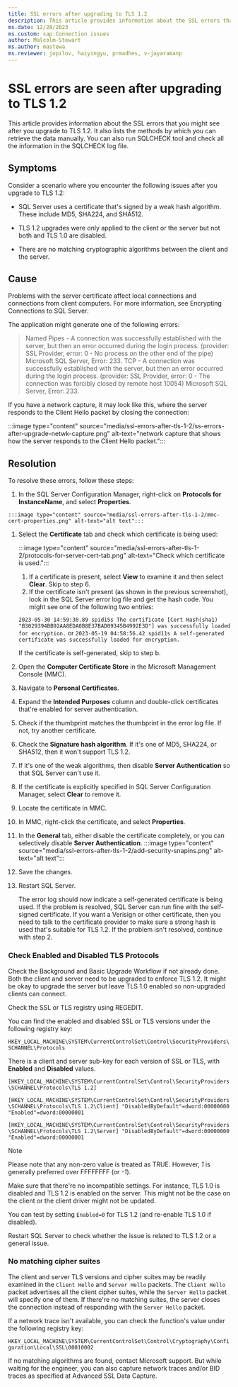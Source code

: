 ```yaml
---
title: SSL errors after upgrading to TLS 1.2
description: This article provides information about the SSL errors that you might see after you  upgrade to TLS 1.2.
ms.date: 12/28/2023
ms.custom: sap:Connection issues
author: Malcolm-Stewart
ms.author: mastewa
ms.reviewer: jopilov, haiyingyu, prmadhes, v-jayaramanp
---
```


# SSL errors are seen after upgrading to TLS 1.2

This article provides information about the SSL errors that you might see after you upgrade to TLS 1.2. It also lists the methods by which you can retrieve the data manually. You can also run SQLCHECK tool and check all the information in the SQLCHECK log file.

## Symptoms

Consider a scenario where you encounter the following issues after you upgrade to TLS 1.2:

- SQL Server uses a certificate that's signed by a weak hash algorithm. These include MD5, SHA224, and SHA512.

- TLS 1.2 upgrades were only applied to the client or the server but not both and TLS 1.0 are disabled.

- There are no matching cryptographic algorithms between the client and the server.

## Cause

  Problems with the server certificate affect local connections and connections from client computers. For more information, see Encrypting Connections to SQL Server.

  The application might generate one of the following errors:

  > Named Pipes - A connection was successfully established with the server, but then an error occurred during the login process. (provider: SSL Provider, error: 0 - No process on the other end of the pipe) Microsoft SQL Server, Error: 233.
  > TCP - A connection was successfully established with the server, but then an error occurred during the login process. (provider: SSL Provider, error: 0 - The connection was forcibly closed by remote host 10054) Microsoft SQL Server, Error: 233.

  If you have a network capture, it may look like this, where the server responds to the Client Hello packet by closing the connection:

  :::image type="content" source="media/ssl-errors-after-tls-1-2/ss-errors-after-upgrade-netwk-capture.png" alt-text="network capture that shows how the server responds to the Client Hello packet.":::

## Resolution
  
To resolve these errors, follow these steps:

  1. In the SQL Server Configuration Manager, right-click on **Protocols for InstanceName**, and select **Properties**.
   
    :::image type="content" source="media/ssl-errors-after-tls-1-2/mmc-cert-properties.png" alt-text="alt text":::

  1. Select the **Certificate** tab and check which certificate is being used:

     :::image type="content" source="media/ssl-errors-after-tls-1-2/protocols-for-server-cert-tab.png" alt-text="Check which certificate is used.":::

     1. If a certificate is present, select **View** to examine it and then select **Clear**. Skip to step 6.
     1. If the certificate isn't present (as shown in the previous screenshot), look in the SQL Server error log file and get the hash code. You might see one of the following two entries:

      `2023-05-30 14:59:30.89 spid15s The certificate [Cert Hash(sha1) "B3029394BB92AA8EDA0B8E37BAD09345B4992E3D"] was successfully loaded for encryption.`
      or
      `2023-05-19 04:58:56.42 spid11s A self-generated certificate was successfully loaded for encryption.`

      If the certificate is self-generated, skip to step b.

  1. Open the **Computer Certificate Store** in the Microsoft Management Console (MMC).
  1. Navigate to **Personal Certificates**.
  1. Expand the **Intended Purposes** column and double-click certificates that're enabled for server authentication.
  1. Check if the thumbprint matches the thumbprint in the error log file. If not, try another certificate.
  1. Check the **Signature hash algorithm**. If it's one of MD5, SHA224, or SHA512, then it won't support TLS 1.2.
  1. If it's one of the weak algorithms, then disable **Server Authentication** so that SQL Server can't use it.
  1. If the certificate is explicitly specified in SQL Server Configuration Manager, select **Clear** to remove it.
  1. Locate the certificate in MMC.
  1. In MMC, right-click the certificate, and select **Properties**.
  1. In the **General** tab, either disable the certificate completely, or you can selectively disable **Server Authentication**.
      :::image type="content" source="media/ssl-errors-after-tls-1-2/add-security-snapins.png" alt-text="alt text":::
  1. Save the changes.
  1. Restart SQL Server.

     The error log should now indicate a self-generated certificate is being used. If the problem is resolved, SQL Server can run fine with the self-signed certificate. If you want a Verisign or other certificate, then you need to talk to the certificate provider to make sure a strong hash is used that's suitable for TLS 1.2. If the problem isn't resolved, continue with step 2.

### Check Enabled and Disabled TLS Protocols

Check the Background and Basic Upgrade Workflow if not already done. Both the client and server need to be upgraded to enforce TLS 1.2. It might be okay to upgrade the server but leave TLS 1.0 enabled so non-upgraded clients can connect.

Check the SSL or TLS registry using REGEDIT.

You can find the enabled and disabled SSL or TLS versions under the following registry key:

`HKEY_LOCAL_MACHINE\SYSTEM\CurrentControlSet\Control\SecurityProviders\SCHANNEL\Protocols`

There is a client and server sub-key for each version of SSL or TLS, with **Enabled** and **Disabled** values.

`[HKEY_LOCAL_MACHINE\SYSTEM\CurrentControlSet\Control\SecurityProviders\SCHANNEL\Protocols\TLS 1.2]`

`[HKEY_LOCAL_MACHINE\SYSTEM\CurrentControlSet\Control\SecurityProviders\SCHANNEL\Protocols\TLS 1.2\Client] "DisabledByDefault"=dword:00000000 "Enabled"=dword:00000001`

`[HKEY_LOCAL_MACHINE\SYSTEM\CurrentControlSet\Control\SecurityProviders\SCHANNEL\Protocols\TLS 1.2\Server] "DisabledByDefault"=dword:00000000 "Enabled"=dword:00000001`

> [!NOTE]
> Please note that any non-zero value is treated as TRUE. However, *1* is generally preferred over FFFFFFFF (or *-1*).

Make sure that there're no incompatible settings. For instance, TLS 1.0 is disabled and TLS 1.2 is enabled on the server. This might not be the case on the client or the client driver might not be updated.

You can test by setting `Enabled=0` for TLS 1.2 (and re-enable TLS 1.0 if disabled).

Restart SQL Server to check whether the issue is related to TLS 1.2 or a general issue.

### No matching cipher suites

The client and server TLS versions and cipher suites may be readily examined in the `Client Hello` and `Server Hello` packets. The `Client Hello` packet advertises all the client cipher suites, while the `Server Hello` packet will specify one of them. If there're no matching suites, the server closes the connection instead of responding with the `Server Hello` packet.

If a network trace isn't available, you can check the function's value under the following registry key:

`HKEY_LOCAL_MACHINE\SYSTEM\CurrentControlSet\Control\Cryptography\Configuration\Local\SSL\00010002`

If no matching algorithms are found, contact Microsoft support. But while waiting for the engineer, you can also capture network traces and/or BID traces as specified at Advanced SSL Data Capture.
